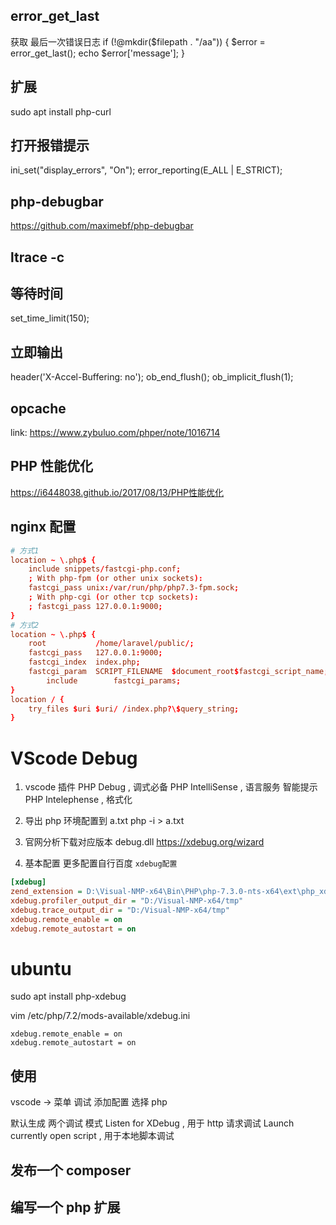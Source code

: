 ## error_get_last

获取 最后一次错误日志
if (!@mkdir($filepath . "/aa")) {
        $error = error_get_last();
echo \$error['message'];
}

## 扩展

sudo apt install php-curl

## 打开报错提示

ini_set("display_errors", "On");
error_reporting(E_ALL | E_STRICT);

## php-debugbar

https://github.com/maximebf/php-debugbar

## ltrace -c

## 等待时间

set_time_limit(150);

## 立即输出

header('X-Accel-Buffering: no');
ob_end_flush();
ob_implicit_flush(1);

## opcache

link: https://www.zybuluo.com/phper/note/1016714

## PHP 性能优化

https://i6448038.github.io/2017/08/13/PHP性能优化

## nginx 配置

```conf nginx.conf
# 方式1
location ~ \.php$ {
    include snippets/fastcgi-php.conf;
    ; With php-fpm (or other unix sockets):
    fastcgi_pass unix:/var/run/php/php7.3-fpm.sock;
    ; With php-cgi (or other tcp sockets):
    ; fastcgi_pass 127.0.0.1:9000;
}
# 方式2 
location ~ \.php$ {
    root           /home/laravel/public/;
    fastcgi_pass   127.0.0.1:9000;
    fastcgi_index  index.php;
    fastcgi_param  SCRIPT_FILENAME  $document_root$fastcgi_script_name;
        include        fastcgi_params;
}
location / {
    try_files $uri $uri/ /index.php?\$query_string;
}

```

# VScode Debug

1. vscode 插件
   PHP Debug , 调式必备
   PHP IntelliSense , 语言服务 智能提示
   PHP Intelephense , 格式化

1. 导出 php 环境配置到 a.txt
   php -i > a.txt

1. 官网分析下载对应版本 debug.dll
   https://xdebug.org/wizard

1. 基本配置
   更多配置自行百度 `xdebug配置`

```php.ini
[xdebug]
zend_extension = D:\Visual-NMP-x64\Bin\PHP\php-7.3.0-nts-x64\ext\php_xdebug-2.7.2-7.3-vc15-nts-x86_64.dll
xdebug.profiler_output_dir = "D:/Visual-NMP-x64/tmp"
xdebug.trace_output_dir = "D:/Visual-NMP-x64/tmp"
xdebug.remote_enable = on
xdebug.remote_autostart = on
```

# ubuntu

sudo apt install php-xdebug

vim /etc/php/7.2/mods-available/xdebug.ini

```
xdebug.remote_enable = on
xdebug.remote_autostart = on
```

## 使用

vscode -> 菜单 调试 添加配置 选择 php

默认生成 两个调试 模式
Listen for XDebug , 用于 http 请求调试
Launch currently open script , 用于本地脚本调试

## 发布一个 composer

## 编写一个 php 扩展
